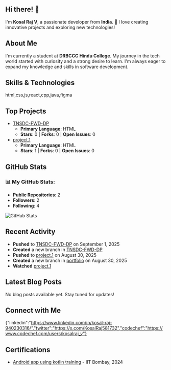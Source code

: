 ## Hi there! 👋

I'm **Kosal Raj V**, a passionate developer from **India**. 🚀 I love creating innovative projects and exploring new technologies!

## About Me

I'm currently a student at **DRBCCC Hindu College**. My journey in the tech world started with curiosity and a strong desire to learn. I'm always eager to expand my knowledge and skills in software development.

## Skills & Technologies

html,css,js,react,cpp,java,figma

## Top Projects

- [TNSDC-FWD-DP](https://github.com/kosalraj2007/TNSDC-FWD-DP)
  - **Primary Language**: HTML
  - **Stars**: 0 | **Forks**: 0 | **Open Issues**: 0
- [project.1](https://github.com/kosalraj2007/project.1)
  - **Primary Language**: HTML
  - **Stars**: 1 | **Forks**: 0 | **Open Issues**: 0

## GitHub Stats

### 📊 My GitHub Stats:

- **Public Repositories**: 2
- **Followers**: 2
- **Following**: 4

![GitHub Stats](https://github-readme-stats.vercel.app/api?username=kosalraj2007&show_icons=true&theme=radical)

## Recent Activity

- **Pushed** to [TNSDC-FWD-DP](https://github.com/kosalraj2007/TNSDC-FWD-DP) on September 1, 2025
- **Created** a new branch in [TNSDC-FWD-DP](https://github.com/kosalraj2007/TNSDC-FWD-DP)
- **Pushed** to [project.1](https://github.com/kosalraj2007/project.1) on August 30, 2025
- **Created** a new branch in [portfolio](https://github.com/kosalraj2007/portfolio) on August 30, 2025
- **Watched** [project.1](https://github.com/kosalraj2007/project.1)

## Latest Blog Posts

No blog posts available yet. Stay tuned for updates!

## Connect with Me

{"linkedin":"https://www.linkedin.com/in/kosal-raj-940230316/","twitter":"https://x.com/KosalRaj581732","codechef":"https://www.codechef.com/users/kosalraj_v"}

## Certifications

- [Android app using kotlin training](file:///C:/Users/admin/OneDrive/Desktop/certificate/KOSAL-RAJ-V-Participant-Certificate%20(1).pdf) - IIT Bombay, 2024
